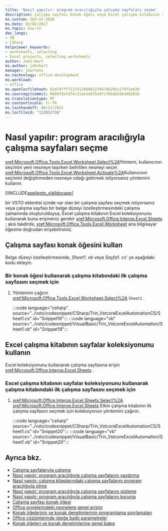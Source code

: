```yaml
---
title: 'Nasıl yapılır: program aracılığıyla çalışma sayfaları seçme'
description: çalışma sayfası konak öğesi veya Excel çalışma kitabının sayfalar koleksiyonuyla Microsoft Excel çalışma sayfalarını program aracılığıyla seçmek için Visual Studio kullanın.
ms.custom: SEO-VS-2020
ms.date: 02/02/2017
ms.topic: how-to
dev_langs:
- VB
- CSharp
helpviewer_keywords:
- worksheets, selecting
- Excel projects, selecting worksheets
author: John-Hart
ms.author: johnhart
manager: jmartens
ms.technology: office-development
ms.workload:
- office
ms.openlocfilehash: 82d74fff713741208981278474b295c17975a639
ms.sourcegitcommit: 68897da7d74c31ae1ebf5d47c7b5ddc9b108265b
ms.translationtype: MT
ms.contentlocale: tr-TR
ms.lasthandoff: 08/13/2021
ms.locfileid: "122032738"
---
```

# <a name="how-to-programmatically-select-worksheets"></a>Nasıl yapılır: program aracılığıyla çalışma sayfaları seçme
  <xref:Microsoft.Office.Tools.Excel.Worksheet.Select%2A>Yöntemi, kullanıcının seçimini yeni nesneye taşırken belirtilen nesneyi seçer. <xref:Microsoft.Office.Tools.Excel.Worksheet.Activate%2A>Kullanıcının seçimini değiştirmeden nesneye odağı getirmek istiyorsanız yöntemini kullanın.

 [!INCLUDE[appliesto_xlalldocapp](../vsto/includes/appliesto-xlalldocapp-md.md)]

 bir VSTO eklentisi içinde var olan bir çalışma sayfası seçmek istiyorsanız veya çalışma sayfası bir belge düzeyi özelleştirmesindeki çalışma zamanında oluşturulduysa, Excel çalışma kitabının Excel koleksiyonunu kullanarak buna erişmeniz gerekir <xref:Microsoft.Office.Interop.Excel.Sheets> ; aksi takdirde, <xref:Microsoft.Office.Tools.Excel.Worksheet> ana bilgisayar öğesine doğrudan erişebilirsiniz.

## <a name="use-the-worksheet-host-item"></a>Çalışma sayfası konak öğesini kullan
 Belge düzeyi özelleştirmesinde, *Sheet1. vb* veya *Sayfa1. cs*' ye aşağıdaki kodu ekleyin.

### <a name="to-select-the-first-worksheet-in-a-workbook-using-a-host-item"></a>Bir konak öğesi kullanarak çalışma kitabındaki ilk çalışma sayfasını seçmek için

1. Yöntemini çağırın <xref:Microsoft.Office.Tools.Excel.Worksheet.Select%2A> `Sheet1` .

     :::code language="csharp" source="../vsto/codesnippet/CSharp/Trin_VstcoreExcelAutomationCS/Sheet1.cs" id="Snippet19":::
     :::code language="vb" source="../vsto/codesnippet/VisualBasic/Trin_VstcoreExcelAutomation/Sheet1.vb" id="Snippet19":::

## <a name="use-the-sheets-collection-of-the-excel-workbook"></a>Excel çalışma kitabının sayfalar koleksiyonunu kullanın
 Excel koleksiyonunu kullanarak çalışma sayfasına erişin <xref:Microsoft.Office.Interop.Excel.Sheets> .

### <a name="to-select-the-first-worksheet-in-a-workbook-using-the-sheets-collection-of-the-excel-workbook"></a>Excel çalışma kitabının sayfalar koleksiyonunu kullanarak çalışma kitabındaki ilk çalışma sayfasını seçmek için

1. <xref:Microsoft.Office.Interop.Excel.Sheets.Select%2A> <xref:Microsoft.Office.Interop.Excel.Sheets> Etkin çalışma kitabının ilk çalışma sayfasını seçmek için koleksiyonun yöntemini çağırın.

     :::code language="csharp" source="../vsto/codesnippet/CSharp/Trin_VstcoreExcelAutomationCS/Sheet1.cs" id="Snippet20":::
     :::code language="vb" source="../vsto/codesnippet/VisualBasic/Trin_VstcoreExcelAutomation/Sheet1.vb" id="Snippet20":::

## <a name="see-also"></a>Ayrıca bkz.
- [Çalışma sayfalarıyla çalışma](../vsto/working-with-worksheets.md)
- [Nasıl yapılır: program aracılığıyla çalışma sayfalarını yazdırma](../vsto/how-to-programmatically-print-worksheets.md)
- [Nasıl yapılır: çalışma kitaplarındaki çalışma sayfalarını program aracılığıyla silme](../vsto/how-to-programmatically-delete-worksheets-from-workbooks.md)
- [Nasıl yapılır: program aracılığıyla çalışma sayfalarını gizleme](../vsto/how-to-programmatically-hide-worksheets.md)
- [Nasıl yapılır: program aracılığıyla çalışma sayfalarını koruma](../vsto/how-to-programmatically-protect-worksheets.md)
- [Çalışma sayfası konak öğesi](../vsto/worksheet-host-item.md)
- [Office projelerindeki nesnelere genel erişim](../vsto/global-access-to-objects-in-office-projects.md)
- [Konak öğelerinin ve konak denetimlerinin programlama sınırlamaları](../vsto/programmatic-limitations-of-host-items-and-host-controls.md)
- [Office çözümlerinde isteğe bağlı parametreler](../vsto/optional-parameters-in-office-solutions.md)
- [Konak öğeleri ve konak denetimlerine genel bakış](../vsto/host-items-and-host-controls-overview.md)

